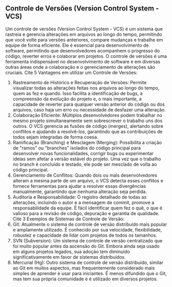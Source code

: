 ## Controle de Versões (Version Control System - VCS)
Um controle de versões (Version Control System - VCS) é um sistema que rastreia e gerencia alterações em arquivos ao longo do tempo, permitindo que você volte para versões anteriores, compare mudanças e trabalhe em equipe de forma eficiente. Ele é essencial para desenvolvimento de software, permitindo que desenvolvedores acompanhem o progresso do código, reverter erros e colaborar em projetos. 
O controle de versões é uma ferramenta indispensável no desenvolvimento de software e em diversas outras áreas onde a colaboração e o gerenciamento de alterações são cruciais.
Cite 5 Vantagens em utilizar um Controle de Versões:
1.	Rastreamento de Histórico e Recuperação de Versões: Permite visualizar todas as alterações feitas nos arquivos ao longo do tempo, quem as fez e quando. Isso facilita a identificação de bugs, a compreensão da evolução do projeto e, o mais importante, a capacidade de reverter para qualquer versão anterior do código ou dos arquivos, caso haja um erro ou necessidade de desfazer uma alteração.
2.	Colaboração Eficiente: Múltiplos desenvolvedores podem trabalhar no mesmo projeto simultaneamente sem sobrescrever o trabalho uns dos outros. O VCS gerencia as fusões de código (merges), alertando sobre conflitos e ajudando a resolvê-los, garantindo que as contribuições de todos sejam integradas de forma coesa.
3.	Ramificação (Branching) e Mesclagem (Merging): Possibilita a criação de "ramos" ou "branches" isolados do código principal para desenvolver novas funcionalidades, corrigir bugs ou experimentar ideias sem afetar a versão estável do projeto. Uma vez que o trabalho no branch é concluído e testado, ele pode ser mesclado de volta ao código principal.
4.	Gerenciamento de Conflitos: Quando dois ou mais desenvolvedores alteram a mesma parte de um arquivo, o VCS detecta esses conflitos e fornece ferramentas para ajudar a resolver essas divergências manualmente, garantindo que nenhuma alteração seja perdida.
5.	Auditoria e Responsabilidade: O registro detalhado de todas as alterações, incluindo o autor e a mensagem de commit, promove a responsabilidade da equipe. É fácil identificar quem fez o quê, o que é valioso para a revisão de código, depuração e garantia de qualidade.
Cite 3 Exemplos de Sistemas de Controle de Versão:
1.	Git: Atualmente o sistema de controle de versão distribuído mais popular e amplamente utilizado. É conhecido por sua velocidade, flexibilidade, robustez e capacidade de lidar com projetos de todos os tamanhos.
2.	SVN (Subversion): Um sistema de controle de versão centralizado que foi muito popular antes da ascensão do Git. Embora ainda seja usado em alguns projetos legados, sua adoção tem diminuído significativamente em favor de sistemas distribuídos.
3.	Mercurial (Hg): Outro sistema de controle de versão distribuído, similar ao Git em muitos aspectos, mas frequentemente considerado mais simples de aprender e usar para iniciantes. É menos difundido que o Git, mas tem sua própria comunidade e é utilizado em diversos projetos.
